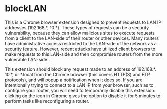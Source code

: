 # blockLAN
This is a Chrome browser extension designed to prevent requests to LAN IP addresses (192.168.\*, 10.\*). These types of requests can be a security vulnerability, because they can allow malicious sites to execute requests from a client to the LAN-side of their router or other devices. Many routers have administrative access restricted to the LAN-side of the network as a security feature. However, recent attacks have utilized client browsers to make requests to this LAN-side and then compromise routers from the more vulnerable LAN-side.

This extension should block any request made to an address of 192.168.\*. 10.\*, or \*.local from the Chrome browser (this covers HTTP(S) and FTP protocols), and will popup a notification when it does so. If you are intentionally trying to connect to a LAN IP from your browser, such as to configure your router, you will need to temporarily disable this extension: clicking on the icon in Chrome gives the option to disable it for 5 minutes to perform tasks like reconfiguring a router.
